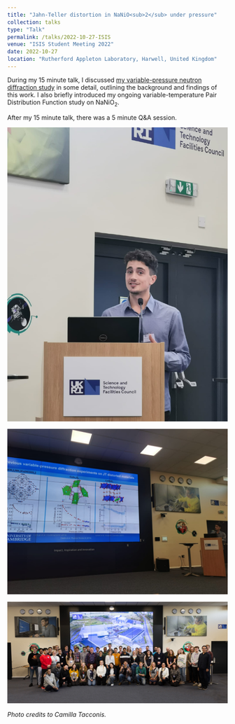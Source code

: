 ```yaml
---
title: "Jahn-Teller distortion in NaNiO<sub>2</sub> under pressure"
collection: talks
type: "Talk"
permalink: /talks/2022-10-27-ISIS
venue: "ISIS Student Meeting 2022"
date: 2022-10-27
location: "Rutherford Appleton Laboratory, Harwell, United Kingdom"
---
```


During my 15 minute talk, I discussed [my variable-pressure neutron diffraction study](https://pubs.acs.org/doi/full/10.1021/acs.inorgchem.1c03345) in some detail, outlining the background and findings of this work. I also briefly introduced my ongoing variable-temperature Pair Distribution Function study on NaNiO<sub>2</sub>.

After my 15 minute talk, there was a 5 minute Q&A session.

![Liam talking at ISIS Student Meeting 2022](/images/2022_ISIS_talking.jpg)

![Slide at ISIS Student Meeting 2022](/images/2022_ISIS_slide.jpg)

![Group at ISIS Student Meeting 2022](/images/2022_ISIS_group.JPG)

*Photo credits to Camilla Tacconis.*


